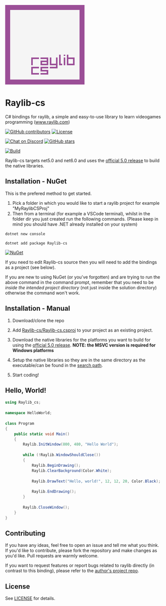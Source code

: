 ![Raylib-cs Logo](https://raw.githubusercontent.com/ChrisDill/Raylib-cs/master/Raylib-cs/logo/raylib-cs_256x256.png "Raylib-cs Logo")

# Raylib-cs

C# bindings for raylib, a simple and easy-to-use library to learn videogames programming (www.raylib.com)

[![GitHub contributors](https://img.shields.io/github/contributors/ChrisDill/Raylib-cs)](https://github.com/ChrisDill/Raylib-cs/graphs/contributors)
[![License](https://img.shields.io/badge/license-zlib%2Flibpng-blue.svg)](LICENSE)

[![Chat on Discord](https://img.shields.io/discord/426912293134270465.svg?logo=discord)](https://discord.gg/raylib)
[![GitHub stars](https://img.shields.io/github/stars/ChrisDill/Raylib-cs?style=social)](https://github.com/ChrisDill/Raylib-cs/stargazers)

[![Build](https://github.com/ChrisDill/Raylib-cs/workflows/Build/badge.svg)](https://github.com/ChrisDill/Raylib-cs/actions?query=workflow%3ABuild)

Raylib-cs targets net5.0 and net6.0 and uses the [official 5.0 release](https://github.com/raysan5/raylib/releases/tag/5.0) to build the native libraries.

## Installation - NuGet

This is the prefered method to get started.

1) Pick a folder in which you would like to start a raylib project for example "MyRaylibCSProj"
2) Then from a terminal (for example a VSCode terminal), whilst in the folder dir you just created
    run the following commands. (Please keep in mind you should have .NET already installed on your system)

```
dotnet new console
```
```
dotnet add package Raylib-cs
```

[![NuGet](https://img.shields.io/nuget/dt/raylib-cs)](https://www.nuget.org/packages/Raylib-cs/)

If you need to edit Raylib-cs source then you will need to add the bindings as a project (see below).

If you are new to using NuGet (or you've forgotten) and are trying to run the above command in the command prompt,
remember that you need to be *inside the intended project directory* (not just inside the solution directory) otherwise
the command won't work.

## Installation - Manual

1. Download/clone the repo

2. Add [Raylib-cs/Raylib-cs.csproj](Raylib-cs/Raylib-cs.csproj) to your project as an existing project.

3. Download the native libraries for the platforms you want to build for using the [official 5.0 release](https://github.com/raysan5/raylib/releases/tag/5.0).
   **NOTE: the MSVC version is required for Windows platforms**

4. Setup the native libraries so they are in the same directory as the executable/can be found in the [search path](https://www.mono-project.com/docs/advanced/pinvoke/).

6. Start coding!

## Hello, World!

```csharp
using Raylib_cs;

namespace HelloWorld;

class Program
{
    public static void Main()
    {
        Raylib.InitWindow(800, 480, "Hello World");

        while (!Raylib.WindowShouldClose())
        {
            Raylib.BeginDrawing();
            Raylib.ClearBackground(Color.White);

            Raylib.DrawText("Hello, world!", 12, 12, 20, Color.Black);

            Raylib.EndDrawing();
        }

        Raylib.CloseWindow();
    }
}
```

## Contributing

If you have any ideas, feel free to open an issue and tell me what you think.
If you'd like to contribute, please fork the repository and make changes as
you'd like. Pull requests are warmly welcome.

If you want to request features or report bugs related to raylib directly (in contrast to this binding), please refer
to the [author's project repo](https://github.com/raysan5/raylib).

## License

See [LICENSE](LICENSE) for details.
